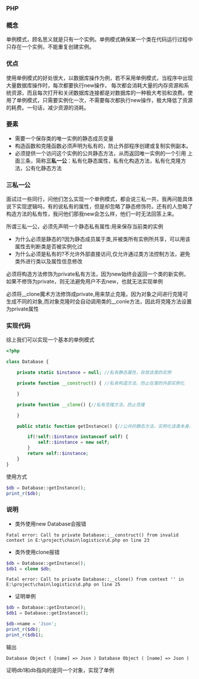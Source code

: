 ### PHP
### 概念

单例模式，顾名思义就是只有一个实例。单例模式确保某一个类在代码运行过程中只存在一个实例，不能重复创建实例。

### 优点

使用单例模式的好处很大，以数据库操作为例，若不采用单例模式，当程序中出现大量数据库操作时，每次都要执行new操作，
每次都会消耗大量的内存资源和系统资源，而且每次打开和关闭数据库连接都是对数据库的一种极大考验和浪费。使用了单例模式，只需要实例化一次，不需要每次都执行new操作，极大降低了资源的耗费。一句话，减少资源的消耗。

### 要素
- 需要一个保存类的唯一实例的静态成员变量
- 构造函数和克隆函数必须声明为私有的，防止外部程序创建或复制实例副本。
- 必须提供一个访问这个实例的公共静态方法，从而返回唯一实例的一个引用
上面三条，简称**三私一公**：私有化静态属性，私有化构造方法，私有化克隆方法，公有化静态方法

### 三私一公

面试过一些同行，问他们怎么实现一个单例模式，都会说三私一共，我再问能具体说下实现逻辑吗，有的说私有的属性，但是却忽略了静态修饰符。还有的人忽略了构造方法的私有性，我问他们那我new会怎么样，他们一时无法回答上来。

所谓三私一公，必须先声明一个静态私有属性:用来保存当前类的实例
- 为什么必须是静态的?因为静态成员属于类,并被类所有实例所共享，可以用该属性去判断类是否被实例化过
- 为什么必须是私有的?不允许外部直接访问,仅允许通过类方法控制方法，避免类外进行类以及属性信息修改

必须将构造方法修饰为private私有方法，因为new始终会返回一个类的新实例，如果不修饰为private，则无法避免用户不去new，也就无法实现单例

必须将\__clone魔术方法修饰成private,用来禁止克隆。因为对象之间进行克隆可生成不同的对象,而对象克隆时会自动调用类的\__conle方法，因此将克隆方法设置为private属性

### 实现代码

综上我们可以实现一个基本的单例模式
```php
<?php

class Database {

    private static $instance = null; //私有静态属性，存放该类的实例

    private function __construct() { //私有构造方法，防止在类的外部实例化

    }

    private function __clone() {//私有克隆方法，防止克隆

    }

    public static function getInstance() {//公共的静态方法，实例化该类本身，只实例化一次

        if(!self::$instance instanceof self) {
            self::$instance = new self;
        }
        return self::$instance;
    }
}
```

使用方式

```php
$db = Database::getInstance();
print_r($db);
```

### 说明

- 类外使用new Database会报错

```shell
Fatal error: Call to private Database::__construct() from invalid context in E:\project\chain\logistics\d.php on line 23
```
- 类外使用clone报错

```php
$db = Database::getInstance();
$db1 = clone $db;
```
```shell
Fatal error: Call to private Database::__clone() from context '' in E:\project\chain\logistics\d.php on line 25
```

- 证明单例

```php
$db = Database::getInstance();
$db1 = Database::getInstance();

$db->name = 'Json';
print_r($db);
print_r($db1);
```

输出
```shell
Database Object ( [name] => Json ) Database Object ( [name] => Json )
```
证明db1和db指向的是同一个对象，实现了单例

